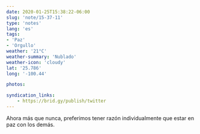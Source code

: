 ```yaml
---
date: 2020-01-25T15:38:22-06:00
slug: 'note/15-37-11'
type: 'notes'
lang: 'es'
tags:
- 'Paz'
- 'Orgullo'
weather: '21°C'
weather-summary: 'Nublado'
weather-icon: 'cloudy'
lat: '25.786'
long: '-100.44'

photos:

syndication_links:
    - https://brid.gy/publish/twitter
---
```

Ahora más que nunca, preferimos tener razón individualmente que estar en paz con los demás.

 